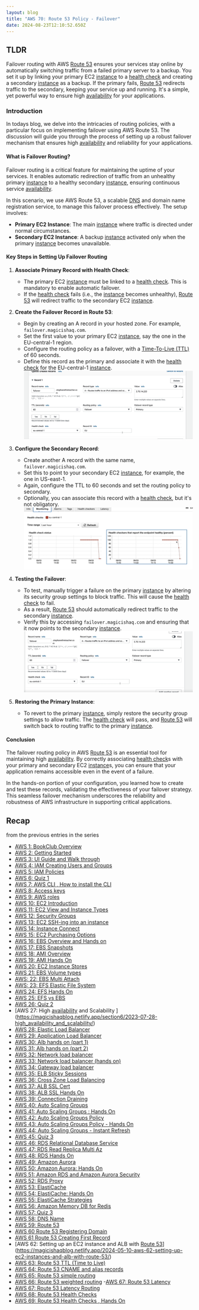 ```yaml
---
layout: blog
title: "AWS 70: Route 53 Policy - Failover"
date: 2024-08-23T12:10:52.650Z
---
```


## TLDR

Failover routing with AWS [Route 53](https://magicishaqblog.netlify.app/2024-04-19-aws-Route53-overview/) ensures your services stay online by automatically switching traffic from a failed primary server to a backup. You set it up by linking your primary EC2 [instance](https://magicishaqblog.netlify.app/2023-02-24-aws-10-EC2/) to a [health check](https://magicishaqblog.netlify.app/2024-09-08-aws-68-Route-53-Health-checks/) and creating a secondary [instance](https://magicishaqblog.netlify.app/2023-02-24-aws-10-EC2/) as a backup. If the primary fails, [Route 53](https://magicishaqblog.netlify.app/2024-04-19-aws-Route53-overview/) redirects traffic to the secondary, keeping your service up and running. It's a simple, yet powerful way to ensure high [availability](https://magicishaqblog.netlify.app/section6/2023-07-28-high_availability_and_scalability/) for your applications.

### Introduction

In todays blog, we delve into the intricacies of routing policies, with a particular focus on implementing failover using AWS Route 53. The discussion will guide you through the process of setting up a robust failover mechanism that ensures high [availability](https://magicishaqblog.netlify.app/section6/2023-07-28-high_availability_and_scalability/) and reliability for your applications.

#### What is Failover Routing?

Failover routing is a critical feature for maintaining the uptime of your services. It enables automatic redirection of traffic from an unhealthy primary [instance](https://magicishaqblog.netlify.app/2023-02-24-aws-10-EC2/) to a healthy secondary [instance](https://magicishaqblog.netlify.app/2023-02-24-aws-10-EC2/), ensuring continuous service [availability](https://magicishaqblog.netlify.app/section6/2023-07-28-high_availability_and_scalability/).

In this scenario, we use AWS Route 53, a scalable [DNS](https://magicishaqblog.netlify.app/2024-03-12-aws-58-DNS-name/) and domain name registration service, to manage this failover process effectively. The setup involves:

- **Primary EC2 Instance**: The main [instance](https://magicishaqblog.netlify.app/2023-02-24-aws-10-EC2/) where traffic is directed under normal circumstances.
- **Secondary EC2 Instance**: A backup [instance](https://magicishaqblog.netlify.app/2023-02-24-aws-10-EC2/) activated only when the primary [instance](https://magicishaqblog.netlify.app/2023-02-24-aws-10-EC2/) becomes unavailable.

#### Key Steps in Setting Up Failover Routing

1. **Associate Primary Record with Health Check**:

   - The primary EC2 [instance](https://magicishaqblog.netlify.app/2023-02-24-aws-10-EC2/) must be linked to a [health check](https://magicishaqblog.netlify.app/2024-09-08-aws-68-Route-53-Health-checks/). This is mandatory to enable automatic failover.
   - If the [health check](https://magicishaqblog.netlify.app/2024-09-08-aws-68-Route-53-Health-checks/) fails (i.e., the [instance](https://magicishaqblog.netlify.app/2023-02-24-aws-10-EC2/) becomes unhealthy), [Route 53](https://magicishaqblog.netlify.app/2024-04-19-aws-Route53-overview/) will redirect traffic to the secondary EC2 [instance](https://magicishaqblog.netlify.app/2023-02-24-aws-10-EC2/).

2. **Create the Failover Record in Route 53**:

   - Begin by creating an A record in your hosted zone. For example, `failover.magicishaq.com`.
   - Set the first value to your primary EC2 [instance](https://magicishaqblog.netlify.app/2023-02-24-aws-10-EC2/), say the one in the EU-central-1 region.
   - Configure the routing policy as a failover, with a [Time-To-Live (TTL)](https://magicishaqblog.netlify.app/2024-05-17-aws-63-Route53-TTL/) of 60 seconds.
   - Define this record as the primary and associate it with the [health check](https://magicishaqblog.netlify.app/2024-09-08-aws-68-Route-53-Health-checks/) for the EU-central-1 [instance](https://magicishaqblog.netlify.app/2023-02-24-aws-10-EC2/).
     ![screenshot of creating the first failover record](/blog/src/images/70/70-1.png)

3. **Configure the Secondary Record**:

   - Create another A record with the same name, `failover.magicishaq.com`.
   - Set this to point to your secondary EC2 [instance](https://magicishaqblog.netlify.app/2023-02-24-aws-10-EC2/), for example, the one in US-east-1.
   - Again, configure the TTL to 60 seconds and set the routing policy to secondary.
   - Optionally, you can associate this record with a [health check](https://magicishaqblog.netlify.app/2024-09-08-aws-68-Route-53-Health-checks/), but it's not obligatory.
     ![screenshot of creating the second failover record](/blog/src/images/70/70-2.png)

4. **Testing the Failover**:

   - To test, manually trigger a failure on the primary [instance](https://magicishaqblog.netlify.app/2023-02-24-aws-10-EC2/) by altering its security group settings to block traffic. This will cause the [health check](https://magicishaqblog.netlify.app/2024-09-08-aws-68-Route-53-Health-checks/) to fail.
   - As a result, [Route 53](https://magicishaqblog.netlify.app/2024-04-19-aws-Route53-overview/) should automatically redirect traffic to the secondary [instance](https://magicishaqblog.netlify.app/2023-02-24-aws-10-EC2/).
   - Verify this by accessing `failover.magicishaq.com` and ensuring that it now points to the secondary [instance](https://magicishaqblog.netlify.app/2023-02-24-aws-10-EC2/).
     ![screenshot of testing the failovers](/blog/src/images/70/70-3.png)

5. **Restoring the Primary Instance**:
   - To revert to the primary [instance](https://magicishaqblog.netlify.app/2023-02-24-aws-10-EC2/), simply restore the security group settings to allow traffic. The [health check](https://magicishaqblog.netlify.app/2024-09-08-aws-68-Route-53-Health-checks/) will pass, and [Route 53](https://magicishaqblog.netlify.app/2024-04-19-aws-Route53-overview/) will switch back to routing traffic to the primary [instance](https://magicishaqblog.netlify.app/2023-02-24-aws-10-EC2/).

#### Conclusion

The failover routing policy in AWS [Route 53](https://magicishaqblog.netlify.app/2024-04-19-aws-Route53-overview/) is an essential tool for maintaining high [availability](https://magicishaqblog.netlify.app/section6/2023-07-28-high_availability_and_scalability/). By correctly associating [health check](https://magicishaqblog.netlify.app/2024-09-08-aws-68-Route-53-Health-checks/)s with your primary and secondary EC2 [instance](https://magicishaqblog.netlify.app/2023-02-24-aws-10-EC2/)s, you can ensure that your application remains accessible even in the event of a failure.

In the hands-on portion of your configuration, you learned how to create and test these records, validating the effectiveness of your failover strategy. This seamless failover mechanism underscores the reliability and robustness of AWS infrastructure in supporting critical applications.

## Recap

from the previous entries in the series

- [AWS 1: BookClub Overview](https://magicishaqblog.netlify.app/aws/)
- [AWS 2: Getting Started](https://magicishaqblog.netlify.app/2023-01-23-aws-2-getting-started/)
- [AWS 3: UI Guide and Walk through](https://magicishaqblog.netlify.app/2023-01-27-aws-3-UI-guide-and-walkthrough)
- [AWS 4: IAM Creating Users and Groups](https://magicishaqblog.netlify.app/2023-01-28-aws-4-IAM)
- [AWS 5: IAM Policies](https://magicishaqblog.netlify.app/2023-02-03-aws-5-IAM-polices)
- [AWS 6: Quiz 1 ](https://magicishaqblog.netlify.app/aws-quiz-one)
- [AWS 7: AWS CLI , How to install the CLI](https://magicishaqblog.netlify.app/2023-10-03-aws-7-cli)
- [AWS 8: Access keys](https://magicishaqblog.netlify.app/2023-10-03-aws-8-access-keys)
- [AWS 9: AWS roles](https://magicishaqblog.netlify.app/2023-02-17-aws-9-roles)
- [AWS 10: EC2 Introduction](https://magicishaqblog.netlify.app/2023-02-24-aws-10-EC2/)
- [AWS 11: EC2 View and Instance Types](https://magicishaqblog.netlify.app/2023-03-03-aws-11-EC2-View-and-instance-types)
- [AWS 12: Security Groups](https://magicishaqblog.netlify.app/2023-03-10-aws-12-security-groups)
- [AWS 13: EC2 SSH-ing into an instance](https://magicishaqblog.netlify.app/2023-03-17-aws-13-ssh)
- [AWS 14: Instance Connect](https://magicishaqblog.netlify.app/2023-03-24-aws-14-instance-connect)
- [AWS 15: EC2 Purchasing Options](https://magicishaqblog.netlify.app/2023-03-31-aws-15-EC2-purchasing-options)
- [AWS 16: EBS Overview and Hands on](https://magicishaqblog.netlify.app/2023-04-14-aws-16-EBS-Overview-and-Hands-On)
- [AWS 17: EBS Snapshots](https://magicishaqblog.netlify.app/2023-04-21-aws-17-ebs-snapshots)
- [AWS 18: AMI Overview](https://magicishaqblog.netlify.app/2023-04-28-aws-18-ami)
- [AWS 19: AMI Hands On](https://magicishaqblog.netlify.app/2023-06-02-aws-19-AMI-Hands-On)
- [AWS 20: EC2 Instance Stores](https://magicishaqblog.netlify.app/2023-06-09-aws-20-EC2-Instance-Store)
- [AWS 21: EBS Volume types](https://magicishaqblog.netlify.app/2023-06-16-aws-21-EBS-volume-types)
- [AWS: 22: EBS Multi Attach](https://magicishaqblog.netlify.app/2023-06-23-aws-22-EBS-Multi-Attach)
- [AWS: 23: EFS Elastic File System](https://magicishaqblog.netlify.app/2023-06-30-aws-23-EFS-Elastic-File-System)
- [AWS 24: EFS Hands On](https://magicishasblog.netlify.app/2023-07-07-aws-24-EFS-Hands-On)
- [AWS 25: EFS vs EBS](https://magicishasblog.netlify.app/2023-07-14-aws-25-EFS-vs-EBS)
- [AWS 26: Quiz 2](https://magicishaqblog.netlify.app/quiz-2/2023-07-21-aws-26-quiz-2/)
- [AWS 27: High [availability](https://magicishaqblog.netlify.app/section6/2023-07-28-high_availability_and_scalability/) and Scalability ](https://magicishaqblog.netlify.app/section6/2023-07-28-high_availability_and_scalability/)
- [AWS 28: Elastic Load Balancer](https://magicishaqblog.netlify.app/ElasticLoadBalancing/2023-08-11-aws-28-elastic-load-balancing/)
- [AWS 29: Application Load Balancer](https://magicishaqblog.netlify.app/ApplicationLoadBalancer/2023-08-18-aws-29-applicaton-load-balancer/)
- [AWS 30: Alb hands on (part 1)](https://magicishaqblog.netlify.app/ApplicationLoadBalancer/2023-08-25-aws-30-alb-hands-on/)
- [AWS 31: Alb hands on (part 2)](https://magicishaqblog.netlify.app/ApplicationLoadBalancer/2023-09-01-aws-31-more-on-alb/)
- [AWS 32: Network load balancer](https://magicishaqblog.netlify.app/NLB/2023-09-09-aws-32-network-load-balancer/)
- [AWS 33: Network load balancer (hands on)](https://magicishaqblog.netlify.app/NLB/2023-09-15-aws-33-network-load-balancer-hands-on/)
- [AWS 34: Gateway load balancer](https://magicishaqblog.netlify.app/GatewayLoadBalancer/2023-09-22-aws-34-gateway-load-balancer/)
- [AWS 35: ELB Sticky Sessions](https://magicishaqblog.netlify.app/ElasticLoadBalancing/2022-09-29-aws-35-ELB-Sticky-sessions/)
- [AWS 36: Cross Zone Load Balancing](https://magicishaqblog.netlify.app/CrossZoneLoadBalancing/2023-10-06-aws-36-cross-zone-load-balancing/)
- [AWS 37: ALB SSL Cert](https://magicishaqblog.netlify.app/ElasticLoadBalancing/2023-10-13-aws-37-ALB-SSL-Cert/)
- [AWS 38: ALB SSL Hands On](https://magicishaqblog.netlify.app/ElasticLoadBalancing/2023-10-20-aws-38-ALB-SSL-Hands-On/)
- [AWS 39: Connection Draining](https://magicishaqblog.netlify.app/2023-27-10-aws-39-connection-draining/)
- [AWS 40: Auto Scaling Groups](https://magicishaqblog.netlify.app/2023-11-10-aws-40-Auto-Scaling-Groups/)
- [AWS 41: Auto Scaling Groups : Hands On](https://magicishaqblog.netlify.app/2023-11-17-aws-41-auto-scaling-groups-hands-on/)
- [AWS 42: Auto Scaling Groups Policy](https://magicishaqblog.netlify.app/2023-11-24-aws-42-Auto-Scaling-Groups-Policy/)
- [AWS 43: Auto Scaling Groups Policy - Hands On](https://magicishaqblog.netlify.app/2023-12-01-aws-43-auto-scaling-groups-hands-on/)
- [AWS 44: Auto Scaling Groups - Instant Refresh](https://magicishaqblog.netlify.app/2023-12-08-aws-44-auto-scaling-groups-instant-refresh/)
- [AWS 45: Quiz 3](https://magicishaqblog.netlify.app/quiz-3/2023-12-15-aws-45-quiz-3/)
- [AWS 46: RDS Relational Database Service](https://magicishaqblog.netlify.app/2023-12-22-aws-46-RDS/)
- [AWS 47: RDS Read Replica Multi Az](https://magicishaqblog.netlify.app/2023-29-12-aws-47-RDS-read-replica-Multi-Az/)
- [AWS 48: RDS Hands On](https://magicishaqblog.netlify.app/2023-05-01-aws-48-RDS-Hands-On/)
- [AWS 49: Amazon Aurora](https://magicishaqblog.netlify.app/2023-01-12-aws-49-Amazon-Aurora/)
- [AWS 50: Amazon Aurora: Hands On](https://magicishaqblog.netlify.app/2024-01-19-aws-50-Amazon-Aurora-hands-on/)
- [AWS 51: Amazon RDS and Amazon Aurora Security](https://magicishaqblog.netlify.app/2024-01-26-aws-51-Amazon-RDS-and-Amazon-Aurora-Security/)
- [AWS 52: RDS Proxy](https://magicishaqblog.netlify.app/2024-02-02-aws-52-RDS-Proxy/)
- [AWS 53: ElastiCache](https://magicishaqblog.netlify.app/2024-02-09-aws-53-ElastiCache/)
- [AWS 54: ElastiCache: Hands On](https://magicishaqblog.netlify.app/StructuredClone/2024-02-16-aws-54-ElastiCache-Hands-On/)
- [AWS 55: ElastiCache Strategies](https://magicishaqblog.netlify.app/2024-01-03-aws-55-ElastiCache-Strategies/)
- [AWS 56: Amazon Memory DB for Redis](https://magicishaqblog.netlify.app/2023-03-15-aws-56-AmazonMemoryDB-for-Redis/)
- [AWS 57: Quiz 3](https://magicishaqblog.netlify.app/quiz-4/2023-03-22-aws-57-quiz-4/)
- [AWS 58: DNS Name](https://magicishaqblog.netlify.app/2024-03-12-aws-58-DNS-name/)
- [AWS 59: Route 53](https://magicishaqblog.netlify.app/2024-04-19-aws-Route53-overview/)
- [AWS 60 Route 53 Registering Domain](https://magicishaqblog.netlify.app/2024-04-26-aws-60-Route53-registering-domain/)
- [AWS 61 Route 53 Creating First Record](https://magicishaqblog.netlify.app/2024-05-03-aws-61-Route53-Creating-First-Record/)
- [AWS 62: Setting up an EC2 instance and ALB with [Route 53](https://magicishaqblog.netlify.app/2024-04-19-aws-Route53-overview/)](https://magicishaqblog.netlify.app/2024-05-10-aws-62-setting-up-ec2-instances-and-alb-with-route-53/)
- [AWS 63: Route 53 TTL (Time to Live)](https://magicishaqblog.netlify.app/2024-05-17-aws-63-Route53-TTL/)
- [AWS 64: Route 53 CNAME and alias records](https://magicishaqblog.netlify.app/2024-05-07-aws-64-CNAME-alias-records/)
- [AWS 65: Route 53 simple routing](https://magicishaqblog.netlify.app/2024-12-07-aws-65-Route53-simple-routing/)
- [AWS 66: Route 53 weighted routing](https://magicishaqblog.netlify.app/2024-19-07-aws-route53-weighted-routing/) -[AWS 67: Route 53 Latency](https://magicishaqblog.netlify.app/2024-07-26-aws-67-route53-latency-routing/)
- [AWS 67: Route 53 Latency Routing](https://magicishaqblog.netlify.app/2024-07-26-aws-67-route53-latency-routing/)
- [AWS 68: Route 53 Health Checks](https://magicishaqblog.netlify.app/2024-09-08-aws-68-Route-53-Health-checks/)
- [AWS 69: Route 53 Health Checks , Hands On](https://magicishaqblog.netlify.app/2024-08-16-aws-69-Health-checks-hands-on/)
